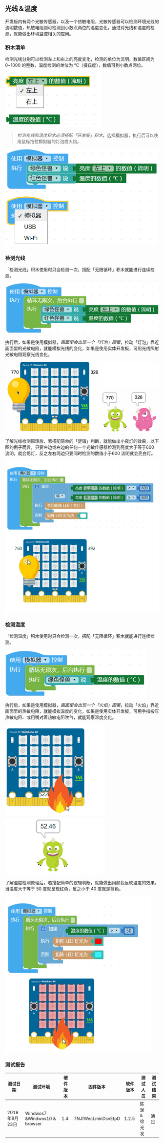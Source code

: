 
## 光线＆温度

开发板内有两个光敏传感器，以及一个热敏电阻，光敏传感器可以检测环境光线的流明数值，热敏电阻则可检测到小数点两位的温度变化，通过对光线和温度的检测，就能做出环境监控相关的应用。

### 积木清单

检测光线分别可以检测左上和右上的亮度变化，检测的单位为流明，数值区间为 0~1000 的整数，温度检测的单位为 ℃（摄氏度），数值可到小数点两位。

![](photocell-thermistor/upload_67a10398c136bfeed9a746d768e4f45a.png)

> *检测光线和温度积木必须搭配「开发板」积木*，选择模拟器，执行后可以使用鼠标拖拉模拟器的灯泡或火焰。

![](photocell-thermistor/upload_1715ac062f8e311ec52e5f0138674042.png)

### 检测光线

「检测光线」积木使用时只会检测一次，搭配「无限循环」积木就能进行连续检测。


![](photocell-thermistor/upload_0be0e23afc298517fc1d3c103908efa5.png)

执行后，如果是使用模拟器，*画面里会出现一个「灯泡」图案*，拉动「灯泡」靠近画面里的光敏电阻，就能模拟光线的变化，如果是使用实体开发板，可用光线照射光敏电阻观察光线变化。

![](photocell-thermistor/photocell-thermistor-03.gif)

了解光线检测原理后，若搭配简单的「逻辑」判断，就能做出小夜灯的效果，以下图的例子而言，只要左边或右边的任何一个光敏传感器检测到亮度大于等于600 流明，就会熄灯，反之左右两边只要同时检测的数值小于600 流明就会亮白灯。

![](photocell-thermistor/upload_d0f3308a6f71417b07c312d0429679f1.gif)

### 检测温度

「检测温度」积木使用时只会检测一次，搭配「无限循环」积木就能进行连续检测。

![](photocell-thermistor/upload_d198ba23a25ac94a4765d49bcffad040.png)

执行后，如果是使用模拟器，*画面里会出现一个「火焰」图案*，拉动「火焰」靠近画面里的热敏电阻，就能模拟温度的变化，如果是使用实体开发板，可用手指按压热敏电阻、或用嘴对着热敏电阻吹气，就能观察温度变化。

![](photocell-thermistor/upload_dfdc520d3406cdfc8e0a8f0a5047b29b.gif)

了解温度检测原理后，若搭配简单的逻辑判断，就能做出用颜色反映温度的效果，当温度大于等于 50 度就呈现红色，反之小于 40 度就是蓝色。

![](photocell-thermistor/upload_08ab033663e27f5b4224f9244860c3d3.gif)

### 测试报告

<table>
<thead>
<tr class="header">
<th>测试日期</th>
<th>测试环境</th>
<th>硬件版本</th>
<th>固件版本</th>
<th>软件版本</th>
<th>测试人员</th>
<th>测试结果</th>
</tr>
</thead>
<tbody>
<tr class="odd">
<td>2019年8月23日</td>
<td>Windwos7 &amp;Windwos10 &amp; browser</td>
<td>1.4</td>
<td>7NJfWecLminDsnEtpD</td>
<td>1.2.5</td>
<td>陈渊&amp;徐光发</td>
<td>通过</td>
</tr>
</tbody>
</table>